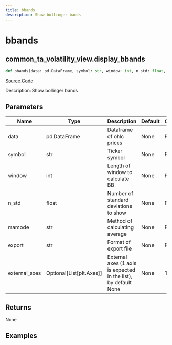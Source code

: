 ```yaml
---
title: bbands
description: Show bollinger bands
---
```

# bbands

## common_ta_volatility_view.display_bbands

```python
def bbands(data: pd.DataFrame, symbol: str, window: int, n_std: float, mamode: str, export: str, external_axes: Union[List[matplotlib.axes._axes.Axes], NoneType]) -> None:
```
[Source Code](https://github.com/OpenBB-finance/OpenBBTerminal/tree/main/openbb_terminal/common/technical_analysis/volatility_view.py#L26)

Description: Show bollinger bands

## Parameters

| Name | Type | Description | Default | Optional |
| ---- | ---- | ----------- | ------- | -------- |
| data | pd.DataFrame | Dataframe of ohlc prices | None | False |
| symbol | str | Ticker symbol | None | False |
| window | int | Length of window to calculate BB | None | False |
| n_std | float | Number of standard deviations to show | None | False |
| mamode | str | Method of calculating average | None | False |
| export | str | Format of export file | None | False |
| external_axes | Optional[List[plt.Axes]] | External axes (1 axis is expected in the list), by default None | None | True |

## Returns

None

## Examples

